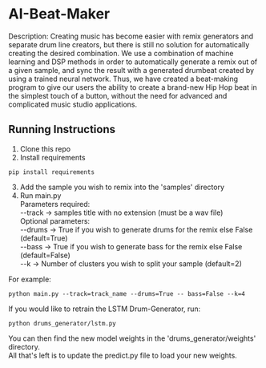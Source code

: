 # AI-Beat-Maker

Description:
Creating music has become easier with remix generators and separate drum line creators,
but there is still no solution for automatically creating the desired combination.
We use a combination of machine learning and DSP methods in order to automatically generate
a remix out of a given sample, and sync the result with a generated drumbeat created by
using a trained neural network.
Thus, we have created a beat-making program to give our users the ability to create a brand-new Hip Hop
beat in the simplest touch of a button, without the need for advanced and complicated music studio applications.


## Running Instructions

1. Clone this repo
2. Install requirements
```angular2html
pip install requirements
```
3. Add the sample you wish to remix into the 'samples' directory
4. Run main.py  
Parameters required:  
--track -> samples title with no extension (must be a wav file)  
Optional parameters:  
--drums -> True if you wish to generate drums for the remix else False (default=True)  
--bass -> True if you wish to generate bass for the remix else False (default=False)  
--k -> Number of clusters you wish to split your sample (default=2)   

For example:
```angular2html
python main.py --track=track_name --drums=True -- bass=False --k=4
```

If you would like to retrain the LSTM Drum-Generator, run:
```angular2html
python drums_generator/lstm.py
```
You can then find the new model weights in the 'drums_generator/weights' directory.  
All that's left is to update the predict.py file to load your new weights.